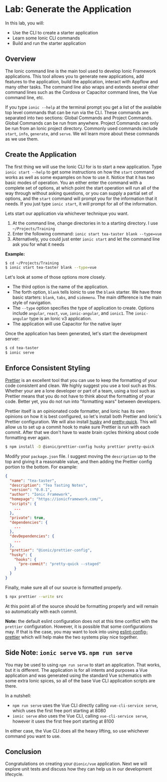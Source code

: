 # Lab: Generate the Application

In this lab, you will:

- Use the CLI to create a starter application
- Learn some Ionic CLI commands
- Build and run the starter application

## Overview

The Ionic command line is the main tool used to develop Ionic Framework applications. This tool allows you to generate new applications, add features to the application, build the application, interact with Appflow and many other tasks. The command line also wraps and extends several other command lines such as the Cordova or Capacitor command lines, the Vue command line, etc.

If you type `ionic --help` at the terminal prompt you get a list of the available top level commands that can be run via the CLI. These commands are separated into two sections: Global Commands and Project Commands. Global Commands can be run from anywhere. Project Commands can only be run from an Ionic project directory. Commonly used commands include `start`, `info`, `generate`, and `serve`. We wil learn more about these commands as we use them.

## Create the Application

The first thing we will use the Ionic CLI for is to start a new application. Type `ionic start --help` to get some instructions on how the `start` command works as well as some expamples on how to use it. Notice that it has two basic modes of operation. You an either enter the command with a complete set of options, at which point the start operation will run all of the way through without asking questions, or you can supply a partial set of options, and the `start` command will prompt you for the information that it needs. If you just type `ionic start`, it will prompt for all of the information.

Lets start our application via whichever technique you want.

1. At the command line, change directories in to a starting directory. I use `~/Projects/Training`
1. Enter the following command: `ionic start tea-taster blank --type=vue`
1. Alternatively, you could just enter `ionic start` and let the command line ask you for what it needs

**Example:**

```bash
$ cd ~/Projects/Training
$ ionic start tea-taster blank --type=vue
```

Let's look at some of those options more closely.

- The third option is the name of the application.
- The forth option, `blank` tells Ioinic to use the `blank` starter. We have three basic starters: `blank`, `tabs`, and `sidemenu`. The main difference is the main style of navigation.
- The `--type` option specifies the type of application to create. Options include `angular`, `react`, `vue`, `ionic-angular`, and `ionic1`. The `ionic-angular` type is an Ionic v3 application.
- The application will use Capacitor for the native layer

Once the application has been generated, let's start the development server:

```bash
$ cd tea-taster
$ ionic serve
```

## Enforce Consistent Styling

<a href="https://prettier.io/" target="_blank">Prettier</a> is an excellent tool that you can use to keep the formatting of your code consistent and clean. We highly suggest you use a tool such as this. Whether your are a lone developer or part of a team, using a tool such as Prettier means that you do not have to think about the formatting of your code. Better yet, you do not run into "formatting wars" between developers.

Prettier itself is an opinionated code formatter, and Ionic has its own opinions on how it is best configured, so let's install both Prettier and Ionic's Prettier configuration. We will also install <a href="https://www.npmjs.com/package/husky" target="_blank">husky</a> and <a href="https://www.npmjs.com/package/pretty-quick" target="_blank">pretty-quick</a>. This will allow us to set up a commit hook to make sure Prettier is run with each commit. After that we don't have to waste brain cycles thinking about code formatting ever again.

```bash
$ npm install -D @ionic/prettier-config husky prettier pretty-quick
```

Modify your `package.json` file. I suggest moving the `description` up to the top and giving it a reasonable value, and then adding the Prettier config portion to the bottom. For example:

```json
{
  "name": "tea-taster",
  "description": "Tea Tasting Notes",
  "version": "0.0.1",
  "author": "Ionic Framework",
  "homepage": "https://ionicframework.com/",
  "scripts": {
    ...
  },
  "private": true,
  "dependencies": {
    ...
  },
  "devDependencies": {
    ...
  },
  "prettier": "@ionic/prettier-config",
  "husky": {
    "hooks": {
      "pre-commit": "pretty-quick --staged"
    }
  }
}
```

Finally, make sure all of our source is formatted properly.

```bash
$ npx prettier --write src
```

At this point all of the source should be formatting properly and will remain so automatically with each commit.

**Note:** the default eslint configuration does not at this time conflict with the `prettier` configuration. However, it is possible that some configurations may. If that is the case, you may want to look into using <a href="https://github.com/prettier/eslint-config-prettier" target="_blank">eslint-config-prettier</a> which will help make the two systems play nice together.

## Side Note: `ionic serve` vs. `npm run serve`

You may be used to using `npm run serve` to start an application. That works, but it is different. The application is for all intents and purposes a Vue application and was generated using the standard Vue schematics with some extra Ionic spices, so all of the base Vue CLI application scripts are there.

In a nutshell:

- `npm run serve` uses the Vue CLI directly calling `vue-cli-service serve`, which uses the first free port starting at 8080
- `ionic serve` also uses the Vue CLI, calling `vue-cli-service serve`, however it uses the first free port starting at 8100

In either case, the Vue CLI does all the heavy lifting, so use whichever command you want to use.

## Conclusion

Congratulations on creating your `@ionic/vue` application. Next we will explore unit tests and discuss how they can help us in our development lifecycle.
